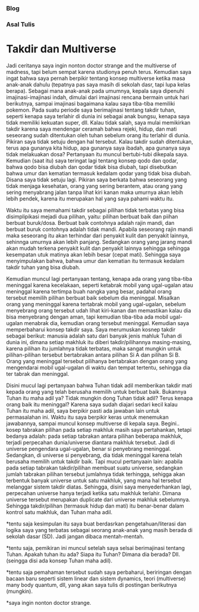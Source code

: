 ### Blog
### Asal Tulis

# Takdir dan Multiverse

Jadi ceritanya saya ingin nonton doctor strange and the multiverse of madness, tapi belum sempat karena studionya penuh terus. Kemudian saya ingat bahwa saya pernah berpikir tentang konsep multiverse ketika masa anak-anak dahulu (tepatnya pas saya masih di sekolah dasr, tapi lupa kelas berapa). Sebagai mana anak-anak pada umumnya, kepala saya dipenuhi imajinasi-imajinasi indah, dimulai dari imajinasi rencana bermain untuk hari berikutnya, sampai imajinasi bagaimana kalau saya tiba-tiba memiliki pokemon. Pada suatu periode saya berimajinasi tentang takdir tuhan, seperti kenapa saya terlahir di dunia ini sebagai anak bungsu, kenapa saya tidak memiliki kekuatan super, dll. Kalau tidak salah, saya mulai memikirkan takdir karena saya mendengar ceramah bahwa rejeki, hidup, dan mati seseorang sudah ditentukan oleh tuhan sebelum orang itu terlahir di dunia. Pikiran saya tidak setuju dengan hal tersebut. Kalau takdir sudah ditentukan, terus apa gunanya kita hidup, apa gunanya saya ibadah, apa gunanya saya tidak melakuakan dosa? Pertanyaan itu muncul bertubi-tubi dikepala saya. Kemudian (saat itu) saya teringat lagi tentang konsep qodo dan qodar, bahwa qodo bisa diubah dan qodar tidak bisa diubah, tapi disebutkan bahwa umur dan kematian termasuk kedalam qodar yang tidak bisa diubah. Disana saya tidak setuju lagi. Pikiran saya berkata bahwa seseorang yang tidak menjaga kesehatan, orang yang sering berantem, atau orang yang sering menyabrang jalan tanpa lihat kiri kanan maka umurnya akan lebih lebih pendek, karena itu merupakan hal yang saya pahami waktu itu. 

Waktu itu saya memahami takdir sebagai pilihan tidak terbatas yang bisa disimplipikasi mejadi dua pilihan, yaitu: pilihan berbuat baik dan piihan berbuat buruk/dosa. Berbuat baik contohnya adalah rajin mandi, dan berbuat buruk contohnya adalah tidak mandi. Apabila seseorang rajin mandi maka seseorang itu akan terhindar dari penyakit kulit dan penyakit lainnya, sehinnga umurnya akan lebih panjang. Sedangkan orang yang jarang mandi akan mudah terkena penyakit kulit dan penyakit lainnya sehingga sehingga kesempatan utuk matinya akan lebih besar (cepat mati). Sehingga saya menyimpulakan bahwa, bahwa umur dan kematian itu termasuk kedalam takdir tuhan yang bisa diubah. 
 
Kemudian muncul lagi pertanyaan tentang, kenapa ada orang yang tiba-tiba meninggal karena kecelakaan, seperti ketabrak mobil yang ugal-ugalan atau meninggal karena tertimpa buah nangka yang besar, padahal orang tersebut memilih pilihan berbuat baik sebelum dia meninggal. Misalkan orang yang meninggal karena tertabrak mobil yang ugal-ugalan, sebelum menyebrang orang tersebut udah lihat kiri-kanan dan memastikan kalau dia bisa menyebrang dengan aman, tapi kemudian tiba-tiba ada mobil ugal-ugalan menabrak dia, kemudian orang tersebut meninggal. Kemudian saya memperbaharui konsep takdir saya. Saya merumuskan kosnep takdir sebagai berikut: manusia adalah satu dari banyak jenis mahluk Tuhan di dunia ini, dimana setiap makhluk itu diberi takdir/pilihannya masing-masing, karena pilihan itu jumlahnya tidak terbatas, maka sangat mungkin untuk pilihan-pilihan tersebut bertabrakan antara pilihan Si A dan pilihan Si B. Orang yang meninggal tersebut pilihanya bertabrakan dengan orang yang mengendarai mobil ugal-ugalan di waktu dan tempat tertentu, sehingga dia ter tabrak dan meninggal.

Disini mucul lagi pertanyaan bahwa Tuhan tidak adil memberikan takdir mati kepada orang yang telah berusaha memilih untuk berbuat baik. Bukannya Tuhan itu maha adil ya? Tidak mungkin dong Tuhan tidak adil? Terus kenapa orang baik itu meninggal? Karena saya sudah diajari sedari kecil kalau Tuhan itu maha adil, saya berpikir pasti ada jawaban lain untuk permasalahan ini. Waktu itu saya berpikir keras untuk menemukan jawabannya, sampai muncul konsep multiverse di kepala saya. Begini.. kosep tabrakan pilihan pada setiap makhluk masih saya pertahankan, tetapi bedanya adalah: pada setiap tabrakan antara pilihan beberapa makhluk, terjadi perpecahan dunia/universe diantara makhluk tersebut. Jadi di universe pengendara ugal-ugalan, benar si penyebrang meninggal. Sedangkan, di universe si penyebrang, dia tidak meninggal karena telah berusaha memilih untuk takdir baik. Tapi mucul pertanyaain lain: apabila pada setiap tabrakan takdir/pilihan membuat suatu universe, sedangkan jumlah tabrakan pilihan tersebut jumlahnya tidak terhingga, sehigga akan terbentuk banyak universe untuk satu makhluk, yang mana hal tersebut melanggar sistem takdir diatas. Sehingga, disini saya menyederhankan lagi, perpecahan universe hanya terjadi ketika satu makhluk terlahir. Dimana universe tersebut merupakan duplicate dari universe makhluk sebelumnya. Sehingga takdir/pilihan (termasuk hidup dan mati) itu benar-benar dalam kontrol satu makhluk, dan Tuhan maha adil.

*tentu saja kesimpulan itu saya buat berdasrkan pengetahuan/literasi dan logika saya yang terbatas sebagai seorang anak-anak yang masih berada di sekolah dasar (SD). Jadi jangan dibaca mentah-mentah.

*tentu saja, pemikiran ini muncul setelah saya selsai berimajinasi tentang Tuhan. Apakah tuhan itu ada?  Siapa itu Tuhan? Dimana dia berada? Dll. (seingga disi ada konsep Tuhan maha adil).

*tentu saja pemahaman tersebut sudah saya perbaharui, beriringan dengan bacaan baru seperti sistem linear dan sistem dynamics, teori (multiverse) many body quantum, dll, yang akan saya tulis di postingan berikutnya (mungkin).

*saya ingin nonton doctor strange.

